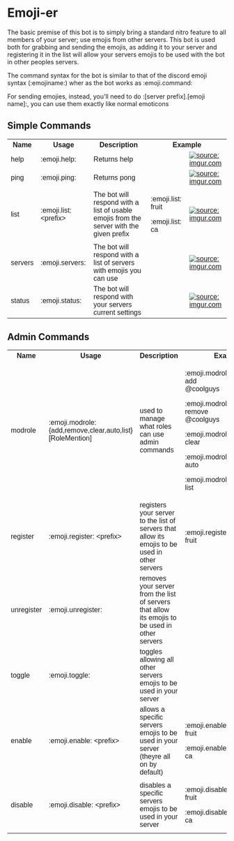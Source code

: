 <!DOCTYPE html>
<html>
<head>
<style>
table {
    font-family: arial, sans-serif;
    border-collapse: collapse;
    width: 100%;
}

td, th {
    border: 1px solid #4cd964;
    text-align: left;
    padding: 8px;
}

tr:nth-child(even) {
    background-color: #dddddd;
}
</style>
</head>
<body>
<h1>
Emoji-er
</h1>
<p>
The basic premise of this bot is to simply bring a standard nitro feature to all members of your server; use emojis from other servers.
This bot is used both for grabbing and sending the emojis, as adding it to your server and registering it in the list will allow your
servers emojis to be used with the bot in other peoples servers.

The command syntax for the bot is similar to that of the discord emoji syntax (:emojiname:) wher as the bot works as :emoji.command:

For sending emojies, instead, you'll need to do :[server prefix].[emoji name]:,
you can use them exactly like normal emoticons
</p>


<h2>Simple Commands</h2>

<table>
  <tr>
    <th>Name</th>
    <th>Usage</th>
	<th>Description</th>
    <th colspan="2">Example</th>
  </tr>
  <tr>
    <td>help</td>
    <td>:emoji.help:</td>
    <td>Returns help</td>
	<td></td>
	<td><a href="https://imgur.com/KwS7QIO"><img src="https://i.imgur.com/KwS7QIO.png" title="source: imgur.com" /></a></td>
  </tr>
  <tr>
    <td>ping</td>
    <td>:emoji.ping:</td>
    <td>Returns pong</td>
	<td></td>
	<td><a href="https://imgur.com/j6Sk9kI"><img src="https://i.imgur.com/j6Sk9kI.png" title="source: imgur.com" /></a></td>
  </tr>
  <tr>
    <td>list</td>
    <td>:emoji.list: &lt;prefix&gt; </td>
    <td>The bot will respond with a list of usable emojis from the server with the given prefix </td>
	<td>
	<p>:emoji.list: fruit</p>
	<p>:emoji.list: ca</p>
	</td>
	<td><a href="https://imgur.com/mUZWZ8Q"><img src="https://i.imgur.com/mUZWZ8Q.png" title="source: imgur.com" /></a></td>
  </tr>
  <tr>
    <td>servers</td>
    <td>:emoji.servers:</td>
    <td>The bot will respond with a list of servers with emojis you can use</td>
	<td></td>
	<td><a href="https://imgur.com/67osOuE"><img src="https://i.imgur.com/67osOuE.png" title="source: imgur.com" /></a></td>
  </tr>
  <tr>
    <td>status</td>
    <td>:emoji.status:</td>
    <td>The bot will respond with your servers current settings</td>
	<td></td>
	<td><a href="https://imgur.com/Ob3NxYU"><img src="https://i.imgur.com/Ob3NxYU.png" title="source: imgur.com" /></a></td>
  </tr>
  <tr>
  </tr>
</table>

<h2>Admin Commands</h2>

<table>
  <tr>
    <th>Name</th>
    <th>Usage</th>
	<th>Description</th>
    <th colspan="2">Example</th>
  </tr>
  <tr>
    <td>modrole</td>
    <td>:emoji.modrole: {add,remove,clear,auto,list} [RoleMention]</td>
    <td>used to manage what roles can use admin commands</td>
	<td>
	<p>:emoji.modrole: add @coolguys</p>
	<p>:emoji.modrole: remove @coolguys</p>
	<p>:emoji.modrole: clear</p>
	<p>:emoji.modrole: auto</p>
	<p>:emoji.modrole: list</p>
	</td>
	<td>
	<p><a href="https://imgur.com/30vjN9W"><img src="https://i.imgur.com/30vjN9W.png" title="source: imgur.com" /></a></p>
	<p><a href="https://imgur.com/t6B4Csf"><img src="https://i.imgur.com/t6B4Csf.png" title="source: imgur.com" /></a></p>
	<p><a href="https://imgur.com/eUFaMoE"><img src="https://i.imgur.com/eUFaMoE.png" title="source: imgur.com" /></a></p>
	<p><a href="https://imgur.com/J46TVP7"><img src="https://i.imgur.com/J46TVP7.png" title="source: imgur.com" /></a></p>
	<p><a href="https://imgur.com/JioF32I"><img src="https://i.imgur.com/JioF32I.png" title="source: imgur.com" /></a></p>
	</td>
  </tr>
  <tr>
    <td>register</td>
    <td>:emoji.register: &lt;prefix&gt;</td>
    <td>registers your server to the list of servers that allow its emojis to be used in other servers</td>
	<td>:emoji.register: fruit</td>
	<td><a href="https://imgur.com/nLrYZHV"><img src="https://i.imgur.com/nLrYZHV.png" title="source: imgur.com" /></a></td>
  </tr>
  <tr>
    <td>unregister</td>
    <td>:emoji.unregister:</td>
    <td>removes your server from the list of servers that allow its emojis to be used in other servers</td>
	<td></td>
	<td><a href="https://imgur.com/tPct8js"><img src="https://i.imgur.com/tPct8js.png" title="source: imgur.com" /></a></td>
  </tr>
  <tr>
    <td>toggle</td>
    <td>:emoji.toggle:</td>
    <td>toggles allowing all other servers emojis to be used in your server</td>
	<td></td>
	<td>
	<p><a href="https://imgur.com/E4vI7Wu"><img src="https://i.imgur.com/E4vI7Wu.png" title="source: imgur.com" /></a></p>
	<p><a href="https://imgur.com/tYmIbnY"><img src="https://i.imgur.com/tYmIbnY.png" title="source: imgur.com" /></a></p>
	</td>
  </tr>
  <tr>
    <td>enable</td>
    <td>:emoji.enable: &lt;prefix&gt;</td>
    <td>allows a specific servers emojis to be used in your server (theyre all on by default)</td>
	<td>
	<p>:emoji.enable: fruit</p>
	<p>:emoji.enable: ca</p>
	</td>
	<td><a href="https://imgur.com/eFV4sce"><img src="https://i.imgur.com/eFV4sce.png" title="source: imgur.com" /></a></td>
  </tr>
  <tr>
    <td>disable</td>
    <td>:emoji.disable: &lt;prefix&gt;</td>
    <td>disables a specific servers emojis to be used in your server</td>
	<td>
	<p>:emoji.disable: fruit</p>
	<p>:emoji.disable: ca</p>
	</td>
	<td><a href="https://imgur.com/1mIq8Ei"><img src="https://i.imgur.com/1mIq8Ei.png" title="source: imgur.com" /></a></td>
  </tr>
  <tr>
  </tr>
</table>

</body>
</html>
